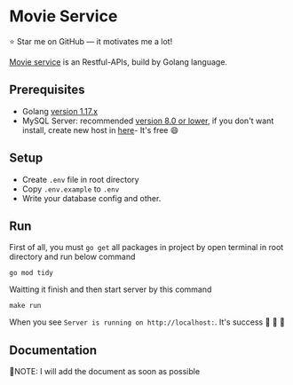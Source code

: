 #  Movie Service
:star: Star me on GitHub — it motivates me a lot!

[Movie service]() is an Restful-APIs, build by Golang language.


## Prerequisites
- Golang [version 1.17.x](https://golang.org/doc/install)
- MySQL Server: recommended [version 8.0 or lower](https://dev.mysql.com/downloads/mysql/), if you don't want install, create new host in [here](https://www.clever-cloud.com/)- It's free :smile:


## Setup
- Create `.env` file in root directory
- Copy `.env.example` to `.env`
- Write your database config and other.

## Run 
First of all, you must `go get` all packages in project by open terminal in root directory and run below command
```
go mod tidy
```
Waitting it finish and then start server by this command
```
make run
```
When you see `Server is running on http://localhost:`. It's success  🚀 🚀 🚀

## Documentation 
🤖NOTE: I will add the document as soon as possible
